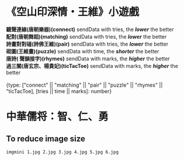 # 《空山印深情・王維》小遊戲

**聽聲連線(唐朝樂器)(connect)** sendData with tries, the **_lower_** the better \
**配對(唐朝舞蹈)(matching⁠)** sendData with tries, the **_lower_** the better \
**詩畫對對碰(詩佛王維)(pair⁠)** sendData with tries, the **_lower_** the better \
**砌圖(王維畫)(puzzle)** sendData with time, the **_shorter_** the better \
**唐詩(⁠ 聲韻接字)(rhymes)** sendData with marks, the **_higher_** the better \
**過三關(唐玄宗、楊貴妃)⁠(ticTacToe)** sendData with marks, the **_higher_** the better\
\
{type: ["connect" || "matching" || "pair" || "puzzle" || "rhymes" || "ticTacToe], [tries || time || marks]: number}

# 中華儒将：智、仁、勇

## To reduce image size

```sh
imgmini 1.jpg 2.jpg 3.jpg 4.jpg 5.jpg 6.jpg
```
